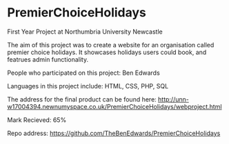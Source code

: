# PremierChoiceHolidays
First Year Project at Northumbria University Newcastle

The aim of this project was to create a website for an organisation called premier choice holidays. It showcases holidays users could book, and featrues admin functionality.

People who participated on this project:
Ben Edwards

Languages in this project include:
HTML,
CSS,
PHP,
SQL

The address for the final product can be found here:
http://unn-w17004394.newnumyspace.co.uk/PremierChoiceHolidays/webproject.html

Mark Recieved: 65%

Repo address: https://github.com/TheBenEdwards/PremierChoiceHolidays
